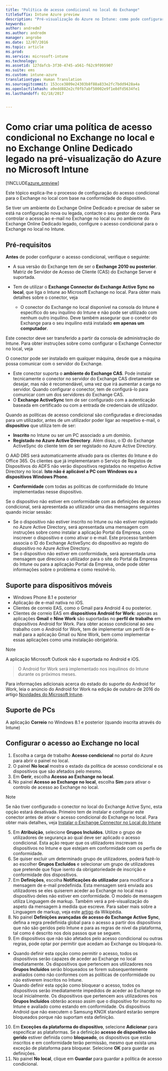 ```yaml
---
title: "Política de acesso condicional no local do Exchange"
titleSuffix: Intune Azure preview
description: "Pré-visualização do Azure no Intune: como pode configurar o acesso condicional no Exchange no local e no Exchange Online Dedicado legado no Intune"
keywords: 
author: andredm7
ms.author: andredm
manager: angrobe
ms.date: 12/07/2016
ms.topic: article
ms.prod: 
ms.service: microsoft-intune
ms.technology: 
ms.assetid: 127dafcb-3f30-4745-a561-f62c9f095907
ms.suite: ems
ms.custom: intune-azure
translationtype: Human Translation
ms.sourcegitcommit: 153cce3809e24303b8f88a833e2fc7bdd9428a4a
ms.openlocfilehash: a9edd882e2cf0fb7abf50002e9f1e8dfd5634fe1
ms.lasthandoff: 02/18/2017


---
```


# <a name="how-to-create-a-conditional-access-policy-for-exchange-on-premises-and-legacy-exchange-online-dedicated-in-microsoft-intune-azure-preview"></a>Como criar uma política de acesso condicional no Exchange no local e no Exchange Online Dedicado legado na pré-visualização do Azure no Microsoft Intune


[!INCLUDE[azure_preview](../includes/azure_preview.md)]

Este tópico explica-lhe o processo de configuração do acesso condicional para o Exchange no local com base na conformidade do dispositivo.

Se tiver um ambiente do Exchange Online Dedicado e precisar de saber se está na configuração nova ou legada, contacte o seu gestor de conta. Para controlar o acesso ao e-mail no Exchange no local ou no ambiente do Exchange Online Dedicado legado, configure o acesso condicional para o Exchange no local no Intune.

## <a name="prerequisites"></a>Pré-requisitos

**Antes** de poder configurar o acesso condicional, verifique o seguinte:

- A sua versão do Exchange tem de ser o **Exchange 2010 ou posterior**. Matriz de Servidor de Acesso de Cliente (CAS) do Exchange Server é suportada.
- Tem de utilizar o **Exchange Connector do Exchange Active Sync no local**, que liga o Intune ao Microsoft Exchange no local. Para obter mais detalhes sobre o conector, veja <link>

  - O conector do Exchange no local disponível na consola do Intune é específico do seu inquilino do Intune e não pode ser utilizado com nenhum outro inquilino. Deve também assegurar que o conetor do Exchange para o seu inquilino está instalado **em apenas um computador**.

Este conector deve ser transferido a partir da consola de administração do Intune. Para obter instruções sobre como configurar o Exchange Connector no local, veja <link to new topic>

O conector pode ser instalado em qualquer máquina, desde que a máquina possa comunicar com o servidor do Exchange.

- Este conector suporta o **ambiente do Exchange CAS**. Pode instalar tecnicamente o conector no servidor do Exchange CAS diretamente se desejar, mas não é recomendável, uma vez que irá aumentar a carga no servidor. Quando configurar o conector, tem de configurá-lo para comunicar com um dos servidores do Exchange CAS.
- O **Exchange ActiveSync** tem de ser configurado com a autenticação baseada em certificado ou com a entrada de credenciais de utilizador.

Quando as políticas de acesso condicional são configuradas e direcionadas para um utilizador, antes de um utilizador poder ligar ao respetivo e-mail, o **dispositivo** que utiliza tem de ser:

- **Inscrito** no Intune ou ser um PC associado a um domínio.
- **Registado no Azure Active Directory**. Além disso, o ID do Exchange ActiveSync do cliente tem de ser registado no Azure Active Directory.

O AAD DRS será automaticamente ativado para os clientes do Intune e do Office 365. Os clientes que já implementaram o Serviço de Registos de Dispositivos do ADFS não verão dispositivos registados no respetivo Active Directory no local. **Isto não é aplicável a PC com Windows ou a dispositivos Windows Phone**.

- **Conformidade** com todas as políticas de conformidade do Intune implementadas nesse dispositivo.

Se o dispositivo não estiver em conformidade com as definições de acesso condicional, será apresentada ao utilizador uma das mensagens seguintes quando iniciar sessão:

- Se o dispositivo não estiver inscrito no Intune ou não estiver registado no Azure Active Directory, será apresentada uma mensagem com instruções sobre como instalar a aplicação Portal da Empresa, como inscrever o dispositivo e como ativar o e-mail. Este processo também associa o ID do Exchange ActiveSync do dispositivo ao registo do dispositivo no Azure Active Directory.
- Se o dispositivo não estiver em conformidade, será apresentada uma mensagem que direciona o utilizador para o site do Portal da Empresa do Intune ou para a aplicação Portal da Empresa, onde pode obter informações sobre o problema e como resolvê-lo.

## <a name="support-for-mobile-devices"></a>Suporte para dispositivos móveis

- Windows Phone 8.1 e posterior
- Aplicação de e-mail nativa no iOS.
- Clientes de correio EAS, como o Gmail para Android 4 ou posterior.
- Clientes de correio EAS em **dispositivos Android for Work:** apenas as aplicações **Gmail** e **Nine Work** são suportadas no **perfil de trabalho** em dispositivos Android for Work. Para obter acesso condicional ao seu trabalho com o Android for Work, tem de implementar um perfil de e-mail para a aplicação Gmail ou Nine Work, bem como implementar essas aplicações como uma instalação obrigatória.

>[!NOTE]
>A aplicação Microsoft Outlook não é suportada no Android e iOS.

> O Android for Work será implementado nos inquilinos do Intune durante os próximos meses.

Para informações adicionais acerca do estado do suporte do Android for Work, leia o anúncio do Android for Work na edição de outubro de 2016 do artigo [Novidades do Microsoft Intune](https://docs.microsoft.com/en-us/intune/whats-new/whats-new-archive#october-2016).

## <a name="support-for-pcs"></a>Suporte de PCs

A aplicação **Correio** no Windows 8.1 e posterior (quando inscrita através do Intune)


## <a name="configure-exchange-on-premises-access"></a>Configurar o acesso ao Exchange no local

1. Escolha a carga de trabalho **Acesso condicional** no portal do Azure para abrir o painel no local.
2. O painel **No local** mostra o estado da política de acesso condicional e os dispositivos que são afetados pelo mesmo.
3. Em **Gerir**, escolha **Acesso ao Exchange no local**.
4. No painel **Acesso ao Exchange no local**, escolha **Sim** para ativar o controlo de acesso ao Exchange no local.

  >[!NOTE]
  >Se não tiver configurado o conector no local do Exchange Active Sync, esta opção estará desativada.  Primeiro tem de instalar e configurar este conector antes de ativar o acesso condicional do Exchange no local. Para obter mais detalhes, veja [Instalar o Exchange Connector no Local do Intune](install-intune-on-premises-exchange-connector.md)

5. Em **Atribuição**, selecione **Grupos Incluídos**.  Utilize o grupo de utilizadores de segurança ao qual deve ser aplicado o acesso condicional.  Esta ação requer que os utilizadores inscrevam os dispositivos no Intune e que estejam em conformidade com os perfis de conformidade.
6. Se quiser excluir um determinado grupo de utilizadores, poderá fazê-lo ao escolher **Grupos Excluídos** e selecionar um grupo de utilizadores que pretende que fique isento da obrigatoriedade de inscrição e conformidade dos dispositivos.
7. Em **Definições**, escolha **Notificações do utilizador** para modificar a mensagem de e-mail predefinida. Esta mensagem será enviada aos utilizadores se eles quiserem aceder ao Exchange no local mas o dispositivo deles não estiver em conformidade. O modelo de mensagem utiliza Linguagem de markup.  Também verá a pré-visualização do aspeto da mensagem à medida que escreve. Para saber mais sobre a Linguagem de markup, veja este [artigo](https://en.wikipedia.org/wiki/Markup_language) da Wikipédia.
8. No painel **Definições avançadas de acesso do Exchange Active Sync**, defina a regra predefinida global para o acesso a partir dos dispositivos que não são geridos pelo Intune e para as regras de nível da plataforma, tal como é descrito nos dois passos que se seguem.
9. Em dispositivos que não são afetados pelo acesso condicional ou outras regras, pode optar por permitir que acedam ao Exchange ou bloqueá-lo.
  - Quando definir esta opção como permitir o acesso, todos os dispositivos serão capazes de aceder ao Exchange no local imediatamente.  Os dispositivos que pertencem aos utilizadores nos **Grupos Incluídos** serão bloqueados se forem subsequentemente avaliados como não conformes com as políticas de conformidade ou não estiverem inscritos no Intune.
  - Quando definir esta opção como bloquear o acesso, todos os dispositivos serão imediatamente impedidos de aceder ao Exchange no local inicialmente.  Os dispositivos que pertencem aos utilizadores nos **Grupos Incluídos** obterão acesso assim que o dispositivo for inscrito no Intune e avaliado como estando em conformidade. Os dispositivos Android que não executem o Samsung KNOX standard estarão sempre bloqueados porque não suportam esta definição.
10. Em **Exceções da plataforma do dispositivo**, selecione **Adicionar** para especificar as plataformas. Se a definição **acesso de dispositivo não gerido** estiver definida como **bloqueado**, os dispositivos que estão inscritos e em conformidade terão permissão, mesmo que exista uma exceção de plataforma para bloquear. Selecione **OK** para guardar as definições.
11. No painel **No local**, clique em **Guardar** para guardar a política de acesso condicional.

